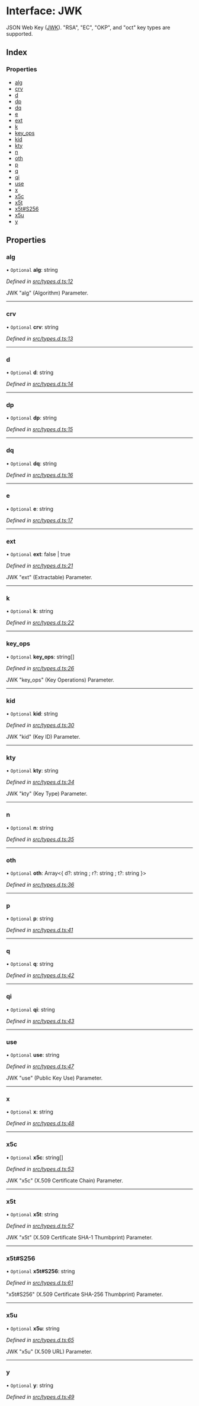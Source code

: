 # Interface: JWK

JSON Web Key ([JWK](https://tools.ietf.org/html/rfc7517)).
"RSA", "EC", "OKP", and "oct" key types are supported.

## Index

### Properties

* [alg](_types_d_.jwk.md#alg)
* [crv](_types_d_.jwk.md#crv)
* [d](_types_d_.jwk.md#d)
* [dp](_types_d_.jwk.md#dp)
* [dq](_types_d_.jwk.md#dq)
* [e](_types_d_.jwk.md#e)
* [ext](_types_d_.jwk.md#ext)
* [k](_types_d_.jwk.md#k)
* [key\_ops](_types_d_.jwk.md#key_ops)
* [kid](_types_d_.jwk.md#kid)
* [kty](_types_d_.jwk.md#kty)
* [n](_types_d_.jwk.md#n)
* [oth](_types_d_.jwk.md#oth)
* [p](_types_d_.jwk.md#p)
* [q](_types_d_.jwk.md#q)
* [qi](_types_d_.jwk.md#qi)
* [use](_types_d_.jwk.md#use)
* [x](_types_d_.jwk.md#x)
* [x5c](_types_d_.jwk.md#x5c)
* [x5t](_types_d_.jwk.md#x5t)
* [x5t#S256](_types_d_.jwk.md#x5t#s256)
* [x5u](_types_d_.jwk.md#x5u)
* [y](_types_d_.jwk.md#y)

## Properties

### alg

• `Optional` **alg**: string

*Defined in [src/types.d.ts:12](https://github.com/panva/jose/blob/v3.0.0/src/types.d.ts#L12)*

JWK "alg" (Algorithm) Parameter.

___

### crv

• `Optional` **crv**: string

*Defined in [src/types.d.ts:13](https://github.com/panva/jose/blob/v3.0.0/src/types.d.ts#L13)*

___

### d

• `Optional` **d**: string

*Defined in [src/types.d.ts:14](https://github.com/panva/jose/blob/v3.0.0/src/types.d.ts#L14)*

___

### dp

• `Optional` **dp**: string

*Defined in [src/types.d.ts:15](https://github.com/panva/jose/blob/v3.0.0/src/types.d.ts#L15)*

___

### dq

• `Optional` **dq**: string

*Defined in [src/types.d.ts:16](https://github.com/panva/jose/blob/v3.0.0/src/types.d.ts#L16)*

___

### e

• `Optional` **e**: string

*Defined in [src/types.d.ts:17](https://github.com/panva/jose/blob/v3.0.0/src/types.d.ts#L17)*

___

### ext

• `Optional` **ext**: false \| true

*Defined in [src/types.d.ts:21](https://github.com/panva/jose/blob/v3.0.0/src/types.d.ts#L21)*

JWK "ext" (Extractable) Parameter.

___

### k

• `Optional` **k**: string

*Defined in [src/types.d.ts:22](https://github.com/panva/jose/blob/v3.0.0/src/types.d.ts#L22)*

___

### key\_ops

• `Optional` **key\_ops**: string[]

*Defined in [src/types.d.ts:26](https://github.com/panva/jose/blob/v3.0.0/src/types.d.ts#L26)*

JWK "key_ops" (Key Operations) Parameter.

___

### kid

• `Optional` **kid**: string

*Defined in [src/types.d.ts:30](https://github.com/panva/jose/blob/v3.0.0/src/types.d.ts#L30)*

JWK "kid" (Key ID) Parameter.

___

### kty

• `Optional` **kty**: string

*Defined in [src/types.d.ts:34](https://github.com/panva/jose/blob/v3.0.0/src/types.d.ts#L34)*

JWK "kty" (Key Type) Parameter.

___

### n

• `Optional` **n**: string

*Defined in [src/types.d.ts:35](https://github.com/panva/jose/blob/v3.0.0/src/types.d.ts#L35)*

___

### oth

• `Optional` **oth**: Array\<{ d?: string ; r?: string ; t?: string  }>

*Defined in [src/types.d.ts:36](https://github.com/panva/jose/blob/v3.0.0/src/types.d.ts#L36)*

___

### p

• `Optional` **p**: string

*Defined in [src/types.d.ts:41](https://github.com/panva/jose/blob/v3.0.0/src/types.d.ts#L41)*

___

### q

• `Optional` **q**: string

*Defined in [src/types.d.ts:42](https://github.com/panva/jose/blob/v3.0.0/src/types.d.ts#L42)*

___

### qi

• `Optional` **qi**: string

*Defined in [src/types.d.ts:43](https://github.com/panva/jose/blob/v3.0.0/src/types.d.ts#L43)*

___

### use

• `Optional` **use**: string

*Defined in [src/types.d.ts:47](https://github.com/panva/jose/blob/v3.0.0/src/types.d.ts#L47)*

JWK "use" (Public Key Use) Parameter.

___

### x

• `Optional` **x**: string

*Defined in [src/types.d.ts:48](https://github.com/panva/jose/blob/v3.0.0/src/types.d.ts#L48)*

___

### x5c

• `Optional` **x5c**: string[]

*Defined in [src/types.d.ts:53](https://github.com/panva/jose/blob/v3.0.0/src/types.d.ts#L53)*

JWK "x5c" (X.509 Certificate Chain) Parameter.

___

### x5t

• `Optional` **x5t**: string

*Defined in [src/types.d.ts:57](https://github.com/panva/jose/blob/v3.0.0/src/types.d.ts#L57)*

JWK "x5t" (X.509 Certificate SHA-1 Thumbprint) Parameter.

___

### x5t#S256

• `Optional` **x5t#S256**: string

*Defined in [src/types.d.ts:61](https://github.com/panva/jose/blob/v3.0.0/src/types.d.ts#L61)*

"x5t#S256" (X.509 Certificate SHA-256 Thumbprint) Parameter.

___

### x5u

• `Optional` **x5u**: string

*Defined in [src/types.d.ts:65](https://github.com/panva/jose/blob/v3.0.0/src/types.d.ts#L65)*

JWK "x5u" (X.509 URL) Parameter.

___

### y

• `Optional` **y**: string

*Defined in [src/types.d.ts:49](https://github.com/panva/jose/blob/v3.0.0/src/types.d.ts#L49)*

